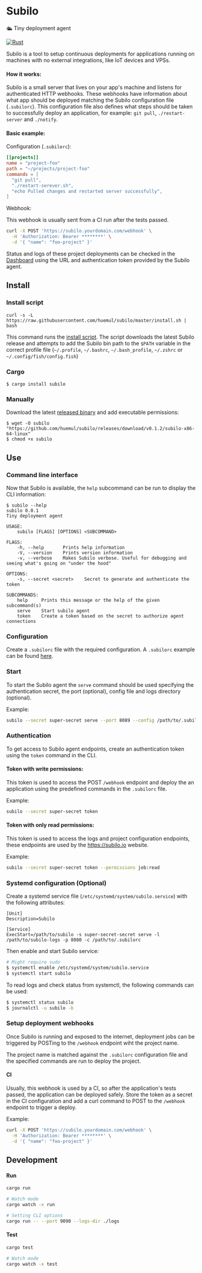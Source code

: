 # Subilo

🛳 Tiny deployment agent

[![Rust](https://github.com/huemul/subilo/workflows/Rust/badge.svg)](https://github.com/Huemul/subilo/actions?query=workflow%3ARust)


Subilo is a tool to setup continuous deployments for applications running on
machines with no external integrations, like IoT devices and VPSs.

#### How it works: 
Subilo is a small server that lives on your app's machine and listens for
authenticated HTTP webhooks. These webhooks have information about what app
should be deployed matching the Subilo configuration file (`.subilorc`).
This configuration file also defines what steps should be taken to successfully
deploy an application, for example: `git pull`, `./restart-server` and `./notify`.

#### Basic example: 

Configuration (`.subilorc`):

```toml
[[projects]]
name = "project-foo"
path = "~/projects/project-foo"
commands = [
  "git pull",
  "./restart-serever.sh",
  "echo Pulled changes and restarted server successfully",
]
```

Webhook:

This webhook is usually sent from a CI run after the tests passed.

```bash
curl -X POST 'https://subilo.yourdomain.com/webhook' \
  -H 'Authorization: Bearer ********' \
  -d '{ "name": "foo-project" }'
```

Status and logs of these project deployments can be checked in the [Dashboard](https://subilo.io/jobs)
using the URL and authentication token provided by the Subilo agent.


## Install

### Install script

```
curl -s -L https://raw.githubusercontent.com/huemul/subilo/master/install.sh | bash
```

This command runs the [install script](https://github.com/huemul/subilo/blob/master/install.sh).
The script downloads the latest Subilo release and attempts to add the Subilo bin
path to the `$PATH` variable in the correct profile file (`~/.profile`, `~/.bashrc`,
`~/.bash_profile`, `~/.zshrc` or `~/.config/fish/config.fish`)

### Cargo

```
$ cargo install subilo
```

### Manually

Download the latest [released binary](https://github.com/huemul/subilo/releases)
and add executable permissions:

```
$ wget -O subilo "https://github.com/huemul/subilo/releases/download/v0.1.2/subilo-x86-64-linux"
$ chmod +x subilo
```

## Use

### Command line interface

Now that Subilo is available, the `help` subcommand can be run to display the
CLI information:

```
$ subilo --help
subilo 0.0.1
Tiny deployment agent

USAGE:
    subilo [FLAGS] [OPTIONS] <SUBCOMMAND>

FLAGS:
    -h, --help       Prints help information
    -V, --version    Prints version information
    -v, --verbose    Makes Subilo verbose. Useful for debugging and seeing what's going on "under the hood"

OPTIONS:
    -s, --secret <secret>    Secret to generate and authenticate the token

SUBCOMMANDS:
    help     Prints this message or the help of the given subcommand(s)
    serve    Start subilo agent
    token    Create a token based on the secret to authorize agent connections
```

### Configuration

Create a `.subilorc` file with the required configuration.
A `.subilorc` example can be found [here](https://github.com/huemul/subilo/blob/master/configuration.md).

### Start

To start the Subilo agent the `serve` command should be used specifying the
authentication secret, the port (optional), config file and logs directory (optional).

Example:

```bash
subilo --secret super-secret serve --port 8089 --config /path/to/.subilorc
```

### Authentication

To get access to Subilo agent endpoints, create an authentication token using the
`token` command in the CLI.

#### Token with write permissions:
This token is used to access the POST `/webhook` endpoint and deploy the
an application using the predefined commands in the `.subilorc` file.

Example:

```bash
subilo --secret super-secret token
```

#### Token with only read permissions:
This token is used to access the logs and project configuration endpoints, these
endpoints are used by the https://subilo.io website.

Example:

```bash
subilo --secret super-secret token --permissions job:read
```

### Systemd configuration (Optional)

Create a systemd service file (`/etc/systemd/system/subilo.service`) with the
following attributes:

```
[Unit]
Description=Subilo

[Service]
ExecStart=/path/to/subilo -s super-secret-secret serve -l /path/to/subilo-logs -p 8080 -c /path/to/.subilorc
```

Then enable and start Subilo service:

```bash
# Might require sudo
$ systemctl enable /etc/systemd/system/subilo.service
$ systemctl start subilo
```

To read logs and check status from systemctl, the following commands can be used:

```bash
$ systemctl status subilo
$ journalctl -u subilo -b
```

### Setup deployment webhooks 

Once Subilo is running and exposed to the internet, deployment jobs can be
triggered by POSTing to the `/webhook` endpoint wiht the project name.

The project name is matched against the `.subilorc` configuration file and the
specified commands are run to deploy the project.

#### CI

Usually, this webhook is used by a CI, so after the application's tests passed,
the application can be deployed safely.
Store the token as a secret in the CI configuration and add a curl command to
POST to the `/webhook` endpoint to trigger a deploy.

Example:

```bash
curl -X POST 'https://subilo.yourdomain.com/webhook' \
  -H 'Authorization: Bearer ********' \
  -d '{ "name": "foo-project" }'
```

## Development

#### Run

```bash
cargo run

# Watch mode
cargo watch -x run

# Setting CLI options
cargo run -- --port 9090 --logs-dir ./logs
```

#### Test

```bash
cargo test

# Watch mode
cargo watch -x test
```
